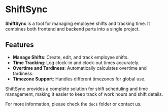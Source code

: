 # ShiftSync

**ShiftSync** is a tool for managing employee shifts and tracking time. It combines both frontend and backend parts into a single project.

## Features

- **Manage Shifts**: Create, edit, and track employee shifts.
- **Time Tracking**: Log clock-in and clock-out times accurately.
- **Overtime and Tardiness**: Automatically calculates overtime and tardiness.
- **Timezone Support**: Handles different timezones for global use.

ShiftSync provides a complete solution for shift scheduling and time management, making it easier to keep track of work hours and shift details.

For more information, please check the `docs` folder or contact us.
